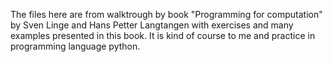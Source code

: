 The files here are from walktrough by book "Programming for computation" by Sven Linge and Hans Petter Langtangen with exercises and many examples presented in this book. It is kind of course to me and practice in programming language python.
